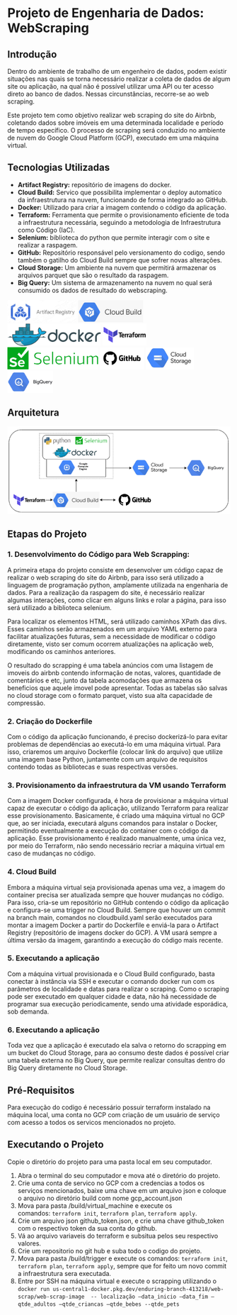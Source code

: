 # Projeto de Engenharia de Dados: WebScraping

## Introdução

Dentro do ambiente de trabalho de um engenheiro de dados, podem existir situações nas quais se torna necessário realizar a coleta de dados de algum site ou aplicação, na qual não é possível utilizar uma API ou ter acesso direto ao banco de dados. Nessas circunstâncias, recorre-se ao web scraping. 

Este projeto tem como objetivo realizar web scraping do site do Airbnb, coletando dados sobre imóveis em uma determinada localidade e período de tempo específico. O processo de scraping será conduzido no ambiente de nuvem do Google Cloud Platform (GCP), executado em uma máquina virtual. 

## Tecnologias Utilizadas

- **Artifact Registry:** repositório de imagens do docker.
- **Cloud Build:** Servico que possibilita implementar o deploy automatico da infraestrutura na nuvem, funcionando de forma integrado ao GitHub. 
- **Docker:** Utilizado para criar a imagem contendo o código da aplicação. 
- **Terraform:** Ferramenta que permite o provisionamento eficiente de toda a infraestrutura necessária, seguindo a metodologia de Infraestrutura como Código (IaC). 
- **Selenium:** biblioteca do python que permite interagir com o site e realizar a raspagem.
- **GitHub:** Repositório responsável pelo versionamento do codigo, sendo também o gatilho do Cloud Build sempre que sofrer novas alterações. 
- **Cloud Storage:** Um ambiente na nuvem que permitirá armazenar os arquivos parquet que são o resultado da raspagem.
- **Big Query:** Um sistema de armazenamento na nuvem no qual será consumido os dados de resultado do webscraping.

<p align="left">
<img src="/img/artifact-registry.png" alt="artifact-registry" height="50" /> 
<img src="/img/cloud_build.png" alt="cloud_build" height="50" />
<img src="/img/docker-logo.png" alt="docker" height="50" /> 
<img src="/img/terraform.png" alt="terraform.pn" height="50" />
<img src="/img/Selenium_logo.svg.png" alt="Selenium_logo" height="50" />
<img src="/img/git_hub.jpg" alt="git_hub" height="50" />
<img src="/img/cloud storage.png" alt="cloud storage" height="50" />
<img src="/img/google-bigquery-logo-1.jpg" alt="big_query" height="50" />    
</p>

## Arquitetura

![Diagrama de Arquitetura](img/arquitetura_web_scrapping.png)

## Etapas do Projeto

### 1. Desenvolvimento do Código para Web Scrapping: 

A primeira etapa do projeto consiste em desenvolver um código capaz de realizar o web scraping do site do Airbnb, para isso será utilizado a linguagem de programação python, amplamente utilizada na engenharia de dados. Para a realização da raspagem do site, é necessário realizar algumas interações, como clicar em alguns links e rolar a página, para isso será utilizado a biblioteca selenium.

Para localizar os elementos HTML, será utilizado caminhos XPath das divs. Esses caminhos serão armazenados em um arquivo YAML externo para facilitar atualizações futuras, sem a necessidade de modificar o código diretamente, visto ser comum ocorrem atualizações na aplicação web, modificando os caminhos anteriores.

O resultado do scrapping é uma tabela anúncios com uma listagem de imoveis do airbnb contendo informação de notas, valores, quantidade de comentários e etc, junto da tabela acomodações que armazena os beneficios que aquele imovel pode apresentar. Todas as tabelas são salvas no cloud storage com o formato parquet, visto sua alta capacidade de compressão.

### 2. Criação do Dockerfile

Com o código da aplicação funcionando, é preciso dockerizá-lo para evitar problemas de dependências ao executá-lo em uma máquina virtual. Para isso, criaremos um arquivo Dockerfile {colocar link do arquivo} que utilize uma imagem base Python, juntamente com um arquivo de requisitos contendo todas as bibliotecas e suas respectivas versões. 

### 3. Provisionamento da infraestrutura da VM usando Terraform

Com a imagem Docker configurada, é hora de provisionar a máquina virtual capaz de executar o código da aplicação, utilizando Terraform para realizar esse provisionamento. Basicamente, é criado uma máquina virtual no GCP que, ao ser iniciada, executará alguns comandos para instalar o Docker, permitindo eventualmente a execução do container com o código da aplicação. Esse provisionamento é realizado manualmente, uma única vez, por meio do Terraform, não sendo necessário recriar a máquina virtual em caso de mudanças no código. 

### 4. Cloud Build

Embora a máquina virtual seja provisionada apenas uma vez, a imagem do container precisa ser atualizada sempre que houver mudanças no código. Para isso, cria-se um repositório no GitHub contendo o código da aplicação e configura-se uma trigger no Cloud Build. Sempre que houver um commit na branch main, comandos no cloudbuild.yaml serão executados para montar a imagem Docker a partir do Dockerfile e enviá-la para o Artifact Registry (repositório de imagens docker do GCP). A VM usará sempre a última versão da imagem, garantindo a execução do código mais recente. 

### 5. Executando a aplicação

Com a máquina virtual provisionada e o Cloud Build configurado, basta conectar à instância via SSH e executar o comando docker run com os parâmetros de localidade e datas para realizar o scraping. Como o scraping pode ser executado em qualquer cidade e data, não há necessidade de programar sua execução periodicamente, sendo uma atividade esporádica, sob demanda. 

### 6. Executando a aplicação

Toda vez que a aplicação é executado ela salva o retorno do scrapping em um bucket do Cloud Storage, para ao consumo deste dados é possível criar uma tabela externa no Big Query, que permite realizar consultas dentro do Big Query diretamente no Cloud Storage.

## Pré-Requisitos

Para execução do codigo é necessário possuir terraform instalado na máquina local, uma conta no GCP com criação de um usuário de serviço com acesso a todos os servicos mencionados no projeto.

## Executando o Projeto

Copie o diretório do projeto para uma pasta local em seu computador.
1. Abra o terminal do seu computador e mova até o diretório do projeto.
2. Crie uma conta de servico no GCP com a credencias a todos os serviços mencionados, baixe uma chave em um arquivo json e coloque o arquivo no diretório build com nome gcp_account.json
3.  Mova para pasta /build/virtual_machine e execute os comandos: `terraform init`, `terraform plan`, `terraform apply`.
4. Crie um arquivo json github_token.json, e crie uma chave github_token com o respectivo token da sua conta do github.
5. Vá ao arquivo variaveis do terraform e subsitua pelos seu respectivo valores.
6. Crie um repositorio no git hub e suba todo o codigo do projeto.
7. Mova para pasta /build/trigger e execute os comandos: `terraform init`, `terraform plan`, `terraform apply`, sempre que for feito um novo commit a infraestrutura sera executada.
8. Entre por SSH na máquina virtual e execute o scrapping utilizando o `docker run us-central1-docker.pkg.dev/enduring-branch-413218/web-scrap/web-scrap-image  -- localização –data_inicio –data_fim –qtde_adultos –qtde_criancas –qtde_bebes --qtde_pets`


